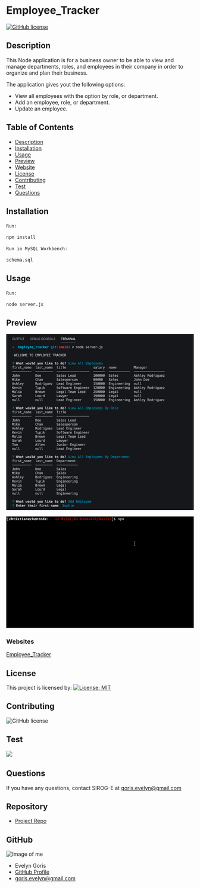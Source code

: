 # Employee_Tracker


[![GitHub license](https://img.shields.io/badge/Made%20by-SIROG--E-ab8c9b?style=flat&logo=github)](http://https://github.com/SIROG-E)

## Description

This Node application is for a business owner to be able to view and manage departments, roles, and employees in their company in order to organize and plan their business.

The application gives yout the following options:


* View all employees with the option by role, or department.
* Add an employee, role, or department.
* Update an employee.


## Table of Contents

- [Description](#description)
- [Installation](#installation)
- [Usage](#usage)
- [Preview](#preview)
- [Website](#website)
- [License](#license)
- [Contributing](#contributing)
- [Test](#tests)
- [Questions](#questions)

## Installation

`Run:`

```
npm install
```

`Run in MySQL Workbench:`

```
schema.sql  
```

## Usage

`Run:`


```
node server.js
```

## Preview

![Employee_Tracker Preview](Assets/Employee_Tracker_Preview.png)

![Employee_Tracker Walkthrough](Assets/employee-tracker.gif)


### Websites

[Employee_Tracker](https://github.com/SIROG-E/Employee_Tracker)

## License

This project is licensed by:
[![License: MIT](https://img.shields.io/badge/License-MIT-yellow.svg)](https://opensource.org/licenses/MIT)

## Contributing

![GitHub license](https://img.shields.io/badge/Made%20by-SIROG--E-ab8c9b?style=flat&logo=github)

## Test

![](https://img.shields.io/badge/Test-100%25-success?style=flat&logo=node.js)

## Questions

If you have any questions, contact SIROG-E at goris.evelyn@gmail.com

## Repository

- [Project Repo](https://github.com/SIROG-E/Employee_Tracker)

## GitHub

![Image of me](https://avatars3.githubusercontent.com/u/70104520?v=4)

- Evelyn Goris
- [GitHub Profile](https://github.com/SIROG-E)
- <goris.evelyn@gmail.com>

